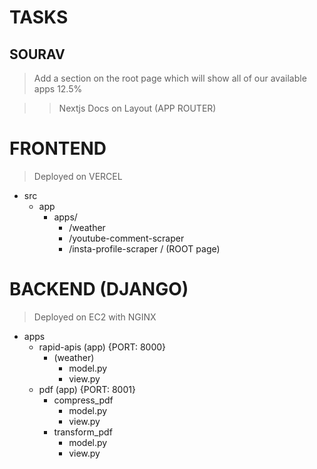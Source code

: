 # TASKS

## SOURAV
> Add a section on the root page which will show all of our available apps
> 12.5%

>> Nextjs Docs on Layout (APP ROUTER)



# FRONTEND 

> Deployed on VERCEL

- src
    - app
        - apps/
            - /weather
            - /youtube-comment-scraper
            - /insta-profile-scraper
        / (ROOT page)
        <APPS/>

# BACKEND (DJANGO)

> Deployed on EC2 with NGINX
- apps 
    - rapid-apis (app) {PORT: 8000} 
        - (weather)
           - model.py
           - view.py
    - pdf (app) {PORT: 8001}
        - compress_pdf
           - model.py
           - view.py
        - transform_pdf
           - model.py
           - view.py

